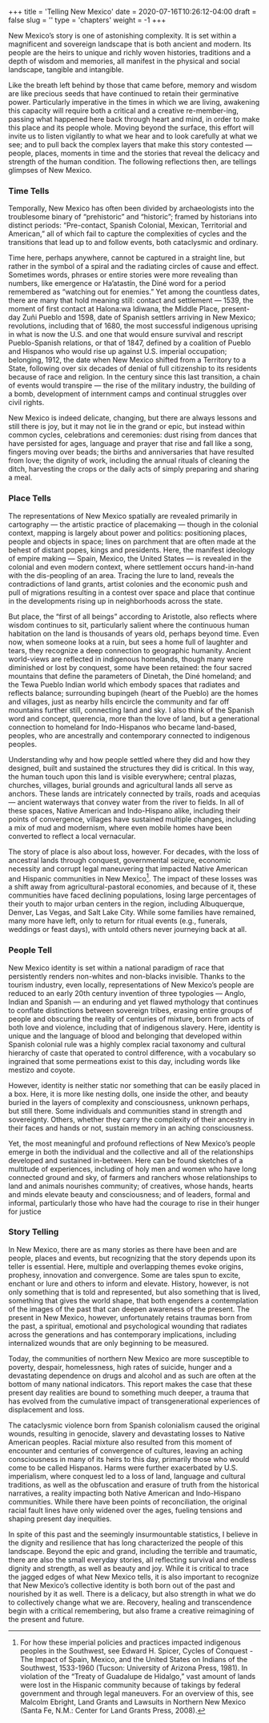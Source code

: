 +++
title = 'Telling New Mexico'
date = 2020-07-16T10:26:12-04:00
draft = false
slug = ''
type = 'chapters'
weight = -1
+++

New Mexico’s story is one of astonishing complexity. It is set within a magnificent and sovereign landscape that is both ancient and modern. Its people are the heirs to unique and richly woven histories, traditions and a depth of wisdom and memories, all manifest in the physical and social landscape, tangible and intangible.
 
Like the breath left behind by those that came before, memory and wisdom are like precious seeds that have continued to retain their germinative power. Particularly imperative in the times in which we are living, awakening this capacity will require both a critical and a creative re-member-ing, passing what happened here back through heart and mind, in order to make this place and its people whole. Moving beyond the surface, this effort will invite us to listen vigilantly to what we hear and to look carefully at what we see; and to pull back the complex layers that make this story contested — people, places, moments in time and the stories that reveal the delicacy and strength of the human condition. The following reflections then, are tellings glimpses of New Mexico.

### Time Tells
Temporally, New Mexico has often been divided by archaeologists into the troublesome binary of “prehistoric” and “historic”; framed by historians into distinct periods: “Pre-contact, Spanish Colonial, Mexican, Territorial and American,” all of which fail to capture the complexities of cycles and the transitions that lead up to and follow events, both cataclysmic and ordinary.  

Time here, perhaps anywhere, cannot be captured in a straight line, but rather in the symbol of a spiral and the radiating circles of cause and effect. Sometimes words, phrases or entire stories were more revealing than numbers, like emergence or Ha’atastín, the Diné word for a period remembered as “watching out for enemies.” Yet among the countless dates, there are many that hold meaning still: contact and settlement — 1539, the moment of first contact at Halona:wa Idiwana, the Middle Place, present-day Zuñi Pueblo and 1598, date of Spanish settlers arriving in New Mexico; revolutions, including that of 1680, the most successful indigenous uprising in what is now the U.S. and one that would ensure survival and rescript Pueblo-Spanish relations, or that of 1847, defined by a coalition of Pueblo and Hispanos who would rise up against U.S. imperial occupation; belonging, 1912, the date when New Mexico shifted from a Territory to a State, following over six decades of denial of full citizenship to its residents because of race and religion. In the century since this last transition, a chain of events would transpire — the rise of the military industry, the building of a bomb, development of internment camps and continual struggles over civil rights.  
 
New Mexico is indeed delicate, changing, but there are always lessons and still there is joy, but it may not lie in the grand or epic, but instead within common cycles, celebrations and ceremonies: dust rising from dances that have persisted for ages, language and prayer that rise and fall like a song, fingers moving over beads; the births and anniversaries that have resulted from love; the dignity of work, including the annual rituals of cleaning the ditch, harvesting the crops or the daily acts of simply preparing and sharing a meal.

### Place Tells

The representations of New Mexico spatially are revealed primarily in cartography — the artistic practice of placemaking — though in the colonial context, mapping is largely about power and politics: positioning places, people and objects in space; lines on parchment that are often made at the behest of distant popes, kings and presidents. Here, the manifest ideology of empire making — Spain, Mexico, the United States — is revealed in the colonial and even modern context, where settlement occurs hand-in-hand with the dis-peopling of an area. Tracing the lure to land, reveals the contradictions of land grants, artist colonies and the economic push and pull of migrations resulting in a contest over space and place that continue in the developments rising up in neighborhoods across the state.
 
But place, the “first of all beings” according to Aristotle, also reflects where wisdom continues to sit, particularly salient where the continuous human habitation on the land is thousands of years old, perhaps beyond time. Even now, when someone looks at a ruin, but sees a home full of laughter and tears, they recognize a deep connection to geographic humanity. Ancient world-views are reflected in indigenous homelands, though many were diminished or lost by conquest, some have been retained: the four sacred mountains that define the parameters of Dinetah, the Diné homeland; and the Tewa Pueblo Indian world which embody spaces that radiates and reflects balance; surrounding bupingeh (heart of the Pueblo) are the homes and villages, just as nearby hills encircle the community and far off mountains further still, connecting land and sky. I also think of the Spanish word and concept, querencia, more than the love of land, but a generational connection to homeland for Indo-Hispanos who became land-based, peoples, who are ancestrally and contemporary connected to indigenous peoples.
 
Understanding why and how people settled where they did and how they designed, built and sustained the structures they did is critical. In this way, the human touch upon this land is visible everywhere; central plazas, churches, villages, burial grounds and agricultural lands all serve as anchors. These lands are intricately connected by trails, roads and acequias — ancient waterways that convey water from the river to fields. In all of these spaces, Native American and Indo-Hispano alike, including their points of convergence, villages have sustained multiple changes, including a mix of mud and modernism, where even mobile homes have been converted to reflect a local vernacular.

The story of place is also about loss, however. For decades, with the loss of ancestral lands through conquest, governmental seizure, economic necessity and corrupt legal maneuvering that impacted Native American and Hispanic communities in New Mexico[^9]. The impact of these losses was a shift away from agricultural-pastoral economies, and because of it, these communities have faced declining populations, losing large percentages of their youth to major urban centers in the region, including Albuquerque, Denver, Las Vegas, and Salt Lake City. While some families have remained, many more have left, only to return for ritual events (e.g., funerals, weddings or feast days), with untold others never journeying back at all. 

### People Tell

New Mexico identity is set within a national paradigm of race that persistently renders non-whites and non-blacks invisible. Thanks to the tourism industry, even locally, representations of New Mexico’s people are reduced to an early 20th century invention of three typologies — Anglo, Indian and Spanish — an enduring and yet flawed mythology that continues to conflate distinctions between sovereign tribes, erasing entire groups of people and obscuring the reality of centuries of mixture, born from acts of both love and violence, including that of indigenous slavery. Here, identity is unique and the language of blood and belonging that developed within Spanish colonial rule was a highly complex racial taxonomy and cultural hierarchy of caste that operated to control difference, with a vocabulary so ingrained that some permeations exist to this day, including words like mestizo and coyote. 

However, identity is neither static nor something that can be easily placed in a box. Here, it is more like nesting dolls, one inside the other, and beauty buried in the layers of complexity and consciousness, unknown perhaps, but still there. Some individuals and communities stand in strength and sovereignty. Others, whether they carry the complexity of their ancestry in their faces and hands or not, sustain memory in an aching consciousness. 

Yet, the most meaningful and profound reflections of New Mexico’s people emerge in both the individual and the collective and all of the relationships developed and sustained in-between. Here can be found sketches of a multitude of experiences, including of holy men and women who have long connected ground and sky, of farmers and ranchers whose relationships to land and animals nourishes community; of creatives, whose hands, hearts and minds elevate beauty and consciousness; and of leaders, formal and informal, particularly those who have had the courage to rise in their hunger for justice 

### Story Telling

In New Mexico, there are as many stories as there have been and are people, places and events, but recognizing that the story depends upon its teller is essential. Here, multiple and overlapping themes evoke origins, prophesy, innovation and convergence. Some are tales spun to excite, enchant or lure and others to inform and elevate.
History, however, is not only something that is told and represented, but also something that is lived, something that gives the world shape, that both engenders a contemplation of the images of the past that can deepen awareness of the present. The present in New Mexico, however, unfortunately retains traumas born from the past, a spiritual, emotional and psychological wounding that radiates across the generations and has contemporary implications, including internalized wounds that are only beginning to be measured. 

Today, the communities of northern New Mexico are more susceptible to poverty, despair, homelessness, high rates of suicide, hunger and a devastating dependence on drugs and alcohol and as such are often at the bottom of many national indicators. This report makes the case that these present day realities are bound to something much deeper, a trauma that has evolved from the cumulative impact of transgenerational experiences of displacement and loss.

The cataclysmic violence born from Spanish colonialism caused the original wounds, resulting in genocide, slavery and devastating losses to Native American peoples. Racial mixture also resulted from this moment of encounter and centuries of convergence of cultures, leaving an aching consciousness in many of its heirs to this day, primarily those who would come to be called Hispanos. Harms were further exacerbated by U.S. imperialism, where conquest led to a loss of land, language and cultural traditions, as well as the obfuscation and erasure of truth from the historical narratives, a reality impacting both Native American and Indo-Hispano communities. While there have been points of reconciliation, the original racial fault lines have only widened over the ages, fueling tensions and shaping present day inequities.
 
In spite of this past and the seemingly insurmountable statistics, I believe in the dignity and resilience that has long characterized the people of this landscape. Beyond the epic and grand, including the terrible and traumatic, there are also the small everyday stories, all reflecting survival and endless dignity and strength, as well as beauty and joy. While it is critical to trace the jagged edges of what New Mexico tells, it is also important to recognize that New Mexico’s collective identity is both born out of the past and nourished by it as well. There is a delicacy, but also strength in what we do to collectively change what we are. Recovery, healing and transcendence begin with a critical remembering, but also frame a creative reimagining of the present and future.

[^9]: For how these imperial policies and practices impacted indigenous peoples in the Southwest, see Edward H. Spicer, Cycles of Conquest - The Impact of Spain, Mexico, and the United States on Indians of the Southwest, 1533-1960 (Tucson: University of Arizona Press, 1981). In violation of the “Treaty of Guadalupe de Hidalgo,” vast amount of lands were lost in the Hispanic community because of takings by federal government and through legal maneuvers. For an overview of this, see Malcolm Ebright, Land Grants and Lawsuits in Northern New Mexico (Santa Fe, N.M.: Center for Land Grants Press, 2008).  